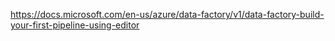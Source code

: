 https://docs.microsoft.com/en-us/azure/data-factory/v1/data-factory-build-your-first-pipeline-using-editor
